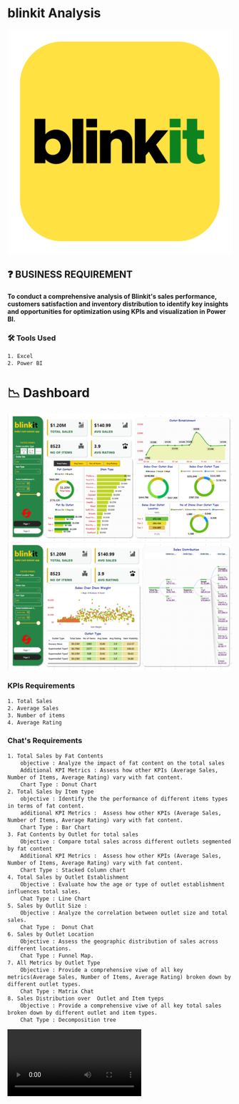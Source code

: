 # blinkit Analysis

![Alt text](blinkit.png)

## ❓ BUSINESS REQUIREMENT
#### To conduct a comprehensive analysis of Blinkit's sales performance, customers satisfaction and inventory distribution to identify key insights and opportunities for optimization using KPIs and visualization in Power BI.

### 🛠 Tools Used
    1. Excel
    2. Power BI

# 📉 Dashboard
![Alt text](Dashboard1.png)
![Alt text](Dashboard2.png)



### KPIs  Requirements
    1. Total Sales 
    2. Average Sales
    3. Number of items
    4. Average Rating 

### Chat's Requirements
    1. Total Sales by Fat Contents
        objective : Analyze the impact of fat content on the total sales
        Additional KPI Metrics : Assess how other KPIs (Average Sales, Number of Items, Average Rating) vary with fat content.
        Chart Type : Donut Chart
    2. Total Sales by Item type
        objective : Identify the the performance of different items types in terms of fat content.
        additional KPI Metrics :  Assess how other KPIs (Average Sales, Number of Items, Average Rating) vary with fat content.
        Chart Type : Bar Chart
    3. Fat Contents by Outlet for total sales
        Objective : Compare total sales across different outlets segmented by fat content
        Additional KPI Metrics :  Assess how other KPIs (Average Sales, Number of Items, Average Rating) vary with fat content.
        Chart Type : Stacked Column chart
    4. Total Sales by Outlet Establishment
        Objective : Evaluate how the age or type of outlet establishment influences total sales.
        Chat Type : Line Chart
    5. Sales by Outlit Size : 
        Objective : Analyze the correlation between outlet size and total sales.
        Chat Type :  Donut Chat
    6. Sales by Outlet Location
        Objective : Assess the geographic distribution of sales across different locations.
        Chat Type : Funnel Map.
    7. All Metrics by Outlet Type
        Objective : Provide a comprehensive viwe of all key metrics(Average Sales, Number of Items, Average Rating) broken down by different outlet types.
        Chat Type : Matrix Chat
    8. Sales Distribution over  Outlet and Item tyeps
        Objective : Provide a comprehensive viwe of all key total sales broken down by different outlet and item types.
        Chat Type : Decomposition tree

![Watch the video](blinkit.mp4)